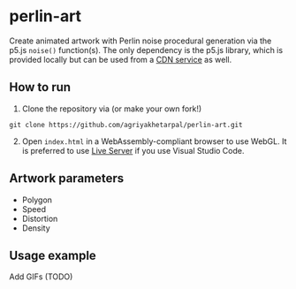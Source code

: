 # perlin-art
Create animated artwork with Perlin noise procedural generation via the p5.js `noise()` function(s). The only dependency is the p5.js library, which is provided locally but can be used from a [CDN service](https://cdnjs.com/libraries/p5.js) as well.

## How to run

1. Clone the repository via (or make your own fork!)
```
git clone https://github.com/agriyakhetarpal/perlin-art.git
```
  
 2. Open `index.html` in a WebAssembly-compliant browser to use WebGL. It is preferred to use [Live Server](https://marketplace.visualstudio.com/items?itemName=ritwickdey.LiveServer) if you use Visual Studio Code.
 
## Artwork parameters

- Polygon
- Speed
- Distortion
- Density

## Usage example

Add GIFs (TODO)
